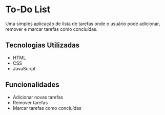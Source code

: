 # To-Do List

Uma simples aplicação de lista de tarefas onde o usuário pode adicionar, remover e marcar tarefas como concluídas.

## Tecnologias Utilizadas

- HTML
- CSS
- JavaScript

## Funcionalidades

- Adicionar novas tarefas
- Remover tarefas
- Marcar tarefas como concluídas


